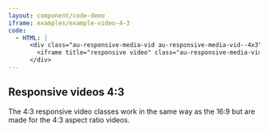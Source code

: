 ```yaml
---
layout: component/code-demo
iframe: examples/example-video-4-3
code:
  - HTML: |
      <div class="au-responsive-media-vid au-responsive-media-vid--4x3">
        <iframe title="responsive video" class="au-responsive-media-vid__item" frameborder="0" src="#"></iframe>
      </div>
---
```

## Responsive videos 4:3

The 4:3 responsive video classes work in the same way as the 16:9 but are made for the 4:3 aspect ratio videos.
